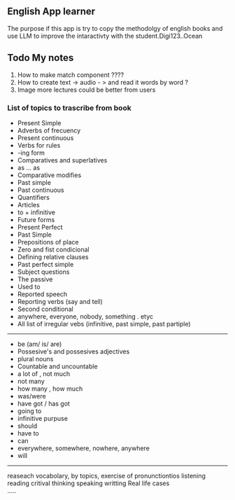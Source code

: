## English App learner


The purpose if this app is try to copy the methodolgy of english books
and use LLM to improve the intaractivty with the student.Digi123..Ocean


## Todo My notes

1. How to make match component ????
2. How to create text -> audio - > and read it words by word ?
3. Image more lectures could be better from users 


### List of topics to trascribe from book 

* Present Simple
* Adverbs of frecuency
* Present continuous
* Verbs for rules
* -ing form
* Comparatives and superlatives
* as ... as 
* Comparative modifies 
* Past simple 
* Past continuous
* Quantifiers
* Articles
* to + infinitive
* Future forms
* Present Perfect 
* Past Simple 
* Prepositions of place
* Zero and fist condicional
* Defining relative clauses
* Past perfect simple
* Subject questions
* The passive 
* Used to 
* Reported speech
* Reporting verbs (say and tell)
* Second conditional 
* anywhere, everyone, nobody, something . etyc
* All list of irregular vebs (infinitive, past simple, past partiple)

___

* be (am/ is/ are)
* Possesive's and possesives adjectives
* plural nouns
* Countable and uncountable
* a lot of , not much 
* not many 
* how many , how much 
* was/were
* have got / has got 
* going to 
* infinitive purpuse
* should
* have to 
* can
* everywhere, somewhere, nowhere, anywhere
* will 



____

reaseach vocabolary, by topics, 
exercise of pronunctiontios 
listening 
reading
critival thinking
speaking
writting
Real life cases  
.....


